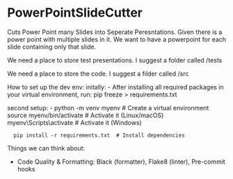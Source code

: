 # PowerPointSlideCutter
Cuts Power Point many Slides into Seperate Peresntations. Given there is a power point with multiple slides in it. We want to have a powerpoint for each slide containing only that slide. 

We need a place to store test presentations. I suggest a folder called /tests

We need a place to store the code. I suggest a filder called /src

How to set up the dev env:
  initally: 
    - After installing all required packages in your virtual environment, run: pip freeze > requirements.txt
  
  second setup: 
    - python -m venv myenv  # Create a virtual environment
      source myenv/bin/activate  # Activate it (Linux/macOS)
      myenv\Scripts\activate  # Activate it (Windows)
  
      pip install -r requirements.txt  # Install dependencies





Things we can think about: 
- Code Quality & Formatting: Black (formatter), Flake8 (linter), Pre-commit hooks

